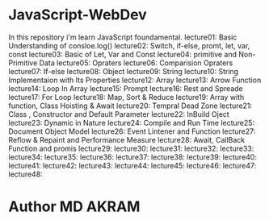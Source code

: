 # JavaScript-WebDev
In this repository i'm learn JavaScript foundamental.
lecture01: Basic Understanding of consloe.log()
lecture02: Switch, if-else, promt, let, var, const
lecture03: Basic of Let, Var and Const
lecture04: primitive and Non-Primitive Data
lecture05: Opraters
lecture06: Comparision Opraters
lecture07: If-else
lecture08: Object
lecture09: String
lecture10: String Implementaion with Its Properties
lecture12: Array
lecture13: Arrow Function
lecture14: Loop In Array
lecture15: Prompt
lecture16: Rest and Spreade
lecture17: For Loop
lecture18: Map, Sort & Reduce
lecture19: Array with function, Class Hoisting & Await
lecture20: Tempral Dead Zone
lecture21: Class , Constructor and Default Parameter
lecture22: InBuild Oject
lecture23: Dynamic in Nature
lecture24: Compile and Run Time
lecture25: Document Object Model
lecture26: Event Lintener and Function
lecture27: Reflow & Repaint and Performance Measure
lecture28: Await, CallBack Function and promis
lecture29:
lecture30:
lecture31:
lecture32:
lecture33:
lecture34:
lecture35:
lecture36:
lecture37:
lecture38:
lecture39:
lecture40:
lecture41:
lecture42:
lecture43:
lecture44:
lecture45:
lecture46:
lecture47:
lecture48:
# Author MD AKRAM
